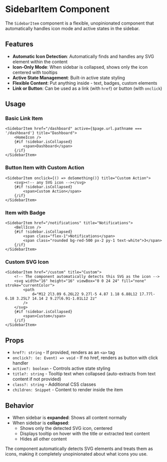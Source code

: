 # SidebarItem Component

The `SidebarItem` component is a flexible, unopinionated component that automatically handles icon mode and active states in the sidebar.

## Features

- **Automatic Icon Detection**: Automatically finds and handles any SVG element within the content
- **Icon-Only Mode**: When sidebar is collapsed, shows only the icon centered with tooltips
- **Active State Management**: Built-in active state styling
- **Flexible Content**: Put anything inside - text, badges, custom elements
- **Link or Button**: Can be used as a link (with `href`) or button (with `onclick`)

## Usage

### Basic Link Item

```svelte
<SidebarItem href="/dashboard" active={$page.url.pathname === '/dashboard'} title="Dashboard">
	<HomeIcon />
	{#if !sidebar.isCollapsed}
		<span>Dashboard</span>
	{/if}
</SidebarItem>
```

### Button Item with Custom Action

```svelte
<SidebarItem onclick={() => doSomething()} title="Custom Action">
	<svg><!-- any SVG icon --></svg>
	{#if !sidebar.isCollapsed}
		<span>Custom Action</span>
	{/if}
</SidebarItem>
```

### Item with Badge

```svelte
<SidebarItem href="/notifications" title="Notifications">
	<BellIcon />
	{#if !sidebar.isCollapsed}
		<span class="flex-1">Notifications</span>
		<span class="rounded bg-red-500 px-2 py-1 text-white">3</span>
	{/if}
</SidebarItem>
```

### Custom SVG Icon

```svelte
<SidebarItem href="/custom" title="Custom">
	<!-- The component automatically detects this SVG as the icon -->
	<svg width="16" height="16" viewBox="0 0 24 24" fill="none" stroke="currentColor">
		<path
			d="M12 2l3.09 6.26L22 9.27l-5 4.87 1.18 6.88L12 17.77l-6.18 3.25L7 14.14 2 9.27l6.91-1.01L12 2z"
		/>
	</svg>
	{#if !sidebar.isCollapsed}
		<span>Custom</span>
	{/if}
</SidebarItem>
```

## Props

- `href?: string` - If provided, renders as an `<a>` tag
- `onclick?: (e: Event) => void` - If no href, renders as button with click handler
- `active?: boolean` - Controls active state styling
- `title?: string` - Tooltip text when collapsed (auto-extracts from text content if not provided)
- `class?: string` - Additional CSS classes
- `children: Snippet` - Content to render inside the item

## Behavior

- When sidebar is **expanded**: Shows all content normally
- When sidebar is **collapsed**:
  - Shows only the detected SVG icon, centered
  - Displays tooltip on hover with the title or extracted text content
  - Hides all other content

The component automatically detects SVG elements and treats them as icons, making it completely unopinionated about what icons you use.
